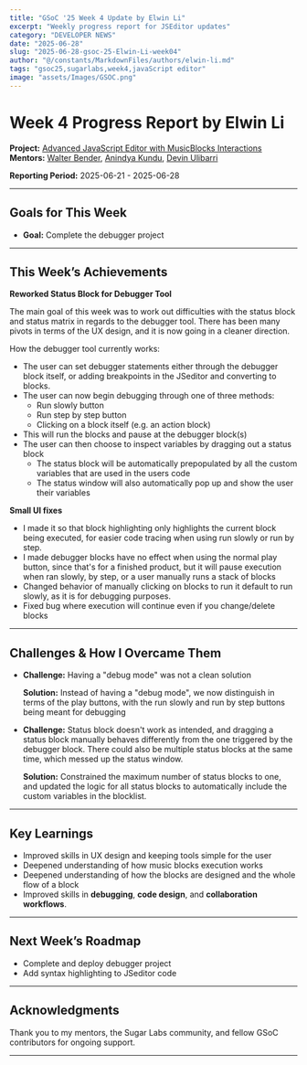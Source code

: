 ```yaml
---
title: "GSoC '25 Week 4 Update by Elwin Li"
excerpt: "Weekly progress report for JSEditor updates"
category: "DEVELOPER NEWS"
date: "2025-06-28"
slug: "2025-06-28-gsoc-25-Elwin-Li-week04"
author: "@/constants/MarkdownFiles/authors/elwin-li.md"
tags: "gsoc25,sugarlabs,week4,javaScript editor"
image: "assets/Images/GSOC.png"
---
```


<!-- markdownlint-disable -->

# Week 4 Progress Report by Elwin Li

**Project:** [Advanced JavaScript Editor with MusicBlocks Interactions](https://github.com/sugarlabs/musicblocks/tree/config_driven_conversion/elwin)  
**Mentors:** [Walter Bender](https://github.com/walterbender), [Anindya Kundu](https://github.com/meganindya), [Devin Ulibarri](https://github.com/pikurasa)

**Reporting Period:** 2025-06-21 - 2025-06-28

---

## Goals for This Week

- **Goal:** Complete the debugger project

---

## This Week’s Achievements

**Reworked Status Block for Debugger Tool**

The main goal of this week was to work out difficulties with the status block and status matrix in regards to the debugger tool. There has been many pivots in terms of the UX design, and it is now going in a cleaner direction.

How the debugger tool currently works:
- The user can set debugger statements either through the debugger block itself, or adding breakpoints in the JSeditor and converting to blocks.
- The user can now begin debugging through one of three methods:
  - Run slowly button
  - Run step by step button
  - Clicking on a block itself (e.g. an action block)
- This will run the blocks and pause at the debugger block(s)
- The user can then choose to inspect variables by dragging out a status block
  - The status block will be automatically prepopulated by all the custom variables that are used in the users code
  - The status window will also automatically pop up and show the user their variables

**Small UI fixes**
- I made it so that block highlighting only highlights the current block being executed, for easier code tracing when using run slowly or run by step.
- I made debugger blocks have no effect when using the normal play button, since that's for a finished product, but it will pause execution when ran slowly, by step, or a user manually runs a stack of blocks
- Changed behavior of manually clicking on blocks to run it default to run slowly, as it is for debugging purposes.
- Fixed bug where execution will continue even if you change/delete blocks

---

## Challenges & How I Overcame Them

- **Challenge:** Having a "debug mode" was not a clean solution

  **Solution:** Instead of having a "debug mode", we now distinguish in terms of the play buttons, with the run slowly and run by step buttons being meant for debugging

- **Challenge:** Status block doesn't work as intended, and dragging a status block manually behaves differently from the one triggered by the debugger block. There could also be multiple status blocks at the same time, which messed up the status window.

  **Solution:** Constrained the maximum number of status blocks to one, and updated the logic for all status blocks to automatically include the custom variables in the blocklist.

---

## Key Learnings

- Improved skills in UX design and keeping tools simple for the user
- Deepened understanding of how music blocks execution works
- Deepened understanding of how the blocks are designed and the whole flow of a block
- Improved skills in **debugging**, **code design**, and **collaboration workflows**.

---

## Next Week’s Roadmap

- Complete and deploy debugger project
- Add syntax highlighting to JSeditor code

---

## Acknowledgments

Thank you to my mentors, the Sugar Labs community, and fellow GSoC contributors for ongoing support.

---
